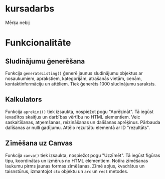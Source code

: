 # kursadarbs
Mērķa nebij

# Funkcionalitāte

## Sludinājumu ģenerēšana

Funkcija `generateListing()` ģenerē jaunus sludinājumu objektus ar nosaukumiem, aprakstiem, kategorijām, atrašanās vietām, cenām, kontaktinformāciju un attēliem. Tiek ģenerēts 1000 sludinājumu saraksts.

## Kalkulators

Funkcija `aprekini()` tiek izsaukta, nospiežot pogu "Aprēķināt". Tā iegūst ievadītos skaitļus un darbības vērtību no HTML elementiem. Veic saskaitīšanas, atņemšanas, reizināšanas un dalīšanas aprēķinus. Pārbauda dalīšanas ar nulli gadījumu. Attēlo rezultātu elementā ar ID "rezultāts".

## Zīmēšana uz Canvas

Funkcija `canva()` tiek izsaukta, nospiežot pogu "Uzzīmēt". Tā iegūst figūras tipu, koordinātas un izmērus no HTML elementiem. Notīra zīmēšanas laukumu pirms jaunas formas zīmēšanas. Zīmē apļus, kvadrātus un taisnstūrus, izmantojot `ctx` objektu un `arc` un `rect` metodes.
